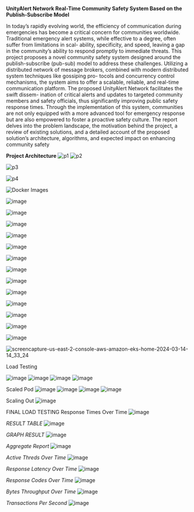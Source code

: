 **UnityAlert Network
Real-Time Community Safety System Based on the
Publish-Subscribe Model**


In today’s rapidly evolving world, the efficiency of
communication during emergencies has become a critical concern
for communities worldwide. Traditional emergency alert systems,
while effective to a degree, often suffer from limitations in scal-
ability, specificity, and speed, leaving a gap in the community’s
ability to respond promptly to immediate threats. This project
proposes a novel community safety system designed around the
publish-subscribe (pub-sub) model to address these challenges.
Utilizing a distributed network of message brokers, combined
with modern distributed system techniques like gossiping pro-
tocols and concurrency control mechanisms, the system aims to
offer a scalable, reliable, and real-time communication platform.
The proposed UnityAlert Network facilitates the swift dissem-
ination of critical alerts and updates to targeted community
members and safety officials, thus significantly improving public
safety response times. Through the implementation of this system,
communities are not only equipped with a more advanced tool for
emergency response but are also empowered to foster a proactive
safety culture. The report delves into the problem landscape,
the motivation behind the project, a review of existing solutions,
and a detailed account of the proposed solution’s architecture,
algorithms, and expected impact on enhancing community safety


**Project Architecture**
![p1](https://github.com/frankhsu0611/Unity-Alert/assets/37729999/5394fdae-c985-40cb-91c2-662a6d4649e1)
![p2](https://github.com/frankhsu0611/Unity-Alert/assets/37729999/d3f214d5-9cad-41d5-91a0-f33abf4bbdeb)

![p3](https://github.com/frankhsu0611/Unity-Alert/assets/37729999/47a95a26-24c5-4f5d-96fc-099bb40707b9)

![p4](https://github.com/frankhsu0611/Unity-Alert/assets/37729999/881205cc-d40b-4e93-acdb-63992b6a6b23)

![Docker Images](https://github.com/frankhsu0611/Unity-Alert/assets/37729999/1708fb7e-3a82-45a8-abdb-332a26869c38)

![image](https://github.com/frankhsu0611/Unity-Alert/assets/37729999/7a4172df-2372-4f8a-9e57-af14439a8a13)


![image](https://github.com/frankhsu0611/Unity-Alert/assets/37729999/18a09816-016a-4dac-97f1-3c61ca3a8990)

![image](https://github.com/frankhsu0611/Unity-Alert/assets/37729999/fda6be26-037e-4ca3-9bdb-362503e2904c)


![image](https://github.com/frankhsu0611/Unity-Alert/assets/37729999/f54ffdbc-0dc6-4bb5-a2e8-3b54c41692c7)

![image](https://github.com/frankhsu0611/Unity-Alert/assets/37729999/121d5781-67cd-442b-93a1-fe1fe4eb5eb8)

![image](https://github.com/frankhsu0611/Unity-Alert/assets/37729999/3b01af43-eb0e-43d6-9711-5efb844b55d4)

![image](https://github.com/frankhsu0611/Unity-Alert/assets/37729999/3612fc15-4aaa-4a05-bbe9-af20c9710e5a)

![image](https://github.com/frankhsu0611/Unity-Alert/assets/37729999/809506d2-b773-497b-8c74-8af1c178c324)


![image](https://github.com/frankhsu0611/Unity-Alert/assets/37729999/db6559da-c361-415f-a2da-c6c1e14a9584)

![image](https://github.com/frankhsu0611/Unity-Alert/assets/37729999/44d739ca-eb2f-439c-a364-612748f5e6f9)

![image](https://github.com/frankhsu0611/Unity-Alert/assets/37729999/a1e6d329-f91a-4523-a7bf-fe20e041cd6e)

![image](https://github.com/frankhsu0611/Unity-Alert/assets/37729999/ede32bef-f52a-4fc5-9b49-8965add07cf5)

![image](https://github.com/frankhsu0611/Unity-Alert/assets/37729999/aab28944-2a2b-45c9-8f33-a12f51e5bfe5)


![screencapture-us-east-2-console-aws-amazon-eks-home-2024-03-14-14_33_24](https://github.com/frankhsu0611/Unity-Alert/assets/37729999/8ee6af47-2e85-46d1-8694-745076445abd)



Load Testing

![image](https://github.com/frankhsu0611/Unity-Alert/assets/37729999/89572856-e8a9-41f7-b0a1-6e30b1c88135)
![image](https://github.com/frankhsu0611/Unity-Alert/assets/37729999/814c224a-f475-422f-ac81-fd4e63be9f73)
![image](https://github.com/frankhsu0611/Unity-Alert/assets/37729999/53eb3c0a-2981-49be-9f20-bbb137b4ca59)
![image](https://github.com/frankhsu0611/Unity-Alert/assets/37729999/568488b9-3876-4ef1-9d22-43f5b4a028ba)


Scaled Pod
![image](https://github.com/frankhsu0611/Unity-Alert/assets/37729999/030c8459-4480-4233-ac8e-7f5de2fd6858)
![image](https://github.com/frankhsu0611/Unity-Alert/assets/37729999/e5bd0926-64c5-452b-a0ba-18173fa78b8a)
![image](https://github.com/frankhsu0611/Unity-Alert/assets/37729999/667186f4-ab14-4124-b8b5-7b071668a77b)
![image](https://github.com/frankhsu0611/Unity-Alert/assets/37729999/50fbda1e-0898-4b41-8938-0ccdee9f9885)

Scaling Out
![image](https://github.com/frankhsu0611/Unity-Alert/assets/37729999/dd966c8a-9a2e-4c4e-ba2d-cba31316f818)

FINAL LOAD TESTING
Response Times Over Time
![image](https://github.com/frankhsu0611/Unity-Alert/assets/37729999/12bddc55-0fc2-46dd-be91-3153e6db991f)

*RESULT TABLE*
![image](https://github.com/frankhsu0611/Unity-Alert/assets/37729999/a18bffac-b806-46eb-a6a3-a38a7355790c)

*GRAPH RESULT*
![image](https://github.com/frankhsu0611/Unity-Alert/assets/37729999/cc29dd73-4f4c-42e7-8494-dac4e50bdc86)

*Aggregate Report*
![image](https://github.com/frankhsu0611/Unity-Alert/assets/37729999/07a660e7-e5b8-421a-ac5e-f6049a7f983d)

*Active Threds Over Time*
![image](https://github.com/frankhsu0611/Unity-Alert/assets/37729999/8d7cdda7-1aa1-4278-b1a3-bebb6cca9eb7)

*Response Latency Over Time*
![image](https://github.com/frankhsu0611/Unity-Alert/assets/37729999/86d77a33-0f73-49ad-b555-864c83cb6698)

*Response Codes Over Time*
![image](https://github.com/frankhsu0611/Unity-Alert/assets/37729999/b48dfa00-1113-46e1-93b7-a618a2ebfafc)

*Bytes Throughput Over Time*
![image](https://github.com/frankhsu0611/Unity-Alert/assets/37729999/e2b43ae9-7453-4038-86b8-d5e56e4eb9f5)

*Transactions Per Second*
![image](https://github.com/frankhsu0611/Unity-Alert/assets/37729999/8e1cbc72-2d1f-425f-b93e-8d3d60156228)
